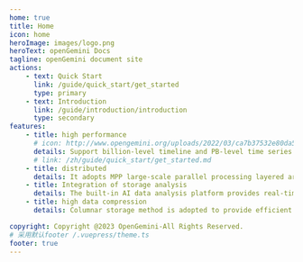 ```yaml
---
home: true
title: Home
icon: home
heroImage: images/logo.png
heroText: openGemini Docs
tagline: openGemini document site
actions:
    - text: Quick Start
      link: /guide/quick_start/get_started
      type: primary
    - text: Introduction
      link: /guide/introduction/introduction
      type: secondary
features:
    - title: high performance
      # icon: http://www.opengemini.org/uploads/2022/03/ca7b37532e80da54c9df4812c793b72a.png
      details: Support billion-level timeline and PB-level time series data management, write tens of millions of data per second and query response at millisecond level. Compared with InfluxDB, the performance of simple query is improved by 2-5 times, and the performance of complex query is improved by 60 times
      # link: /zh/guide/quick_start/get_started.md
    - title: distributed
      details: It adopts MPP large-scale parallel processing layered architecture, which consists of three components ts-sql, ts-meta, and ts-store. Each component can be independently expanded, and supports large-scale cluster deployment of 100+ nodes.
    - title: Integration of storage analysis
      details: The built-in AI data analysis platform provides real-time anomaly detection capabilities for time series data, and realizes complete closed-loop management of data from storage to analysis.
    - title: high data compression
      details: Columnar storage method is adopted to provide efficient data compression algorithm. Under the same amount of data, the storage cost is only 1/20 of relational database and 1/10 of NoSQL.

copyright: Copyright @2023 OpenGemini-All Rights Reserved.
# 采用默认footer /.vuepress/theme.ts
footer: true
---
```

